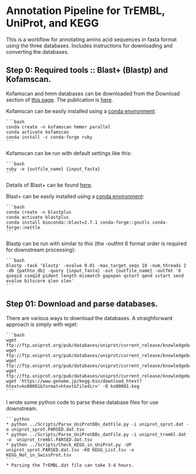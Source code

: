 # Annotation Pipeline for TrEMBL, UniProt, and KEGG

This is a workflow for annotating amino acid sequences in fasta format using
the three databases. Includes instructions for downloading and converting the
databases.

## Step 0: Required tools :: Blast+ (Blastp) and Kofamscan.

Kofamscan and hmm databases can be downloaded from the Download section of [this
page](https://www.genome.jp/tools/kofamkoala/).
The publication is [here](https://academic.oup.com/bioinformatics/advance-article/doi/10.1093/bioinformatics/btz859/5631907).


Kofamscan can be easily installed using a [conda environment](https://docs.conda.io/en/latest/miniconda.html):

    ```bash
    conda create -n kofamscan hmmer parallel
    conda activate kofamscan
    conda install -c conda-forge ruby
    ```

Kofamscan can be run with default settings like this:

    ```bash
    ruby -o {outfile_name} {input_fasta}
    ```

Details of Blast+ can be found [here](https://blast.ncbi.nlm.nih.gov/Blast.cgi?PAGE_TYPE=BlastDocs&DOC_TYPE=Download).


Blast+ can be easily installed using a [conda environment](https://docs.conda.io/en/latest/miniconda.html):

    ```bash
    conda create -n blastplus
    conda activate blastplus
    conda install bioconda::blast=2.7.1 conda-forge::gnutls conda-forge::nettle
    ```

Blastp can be run with similar to this (the -outfmt 6 format order is required for downstream processing):

    ```bash
    blastp -task 'blastp' -evalue 0.01 -max_target_seqs 10 -num_threads 2 -db {pathto_db} -query {input_fasta} -out {outfile_name} -outfmt '6 qseqid sseqid pident length mismatch gapopen qstart qend sstart send evalue bitscore qlen slen'
    ```

## Step 01: Download and parse databases.

There are various ways to download the databases. A straighforward approach is simply with wget:

    ```bash
    wget ftp://ftp.uniprot.org/pub/databases/uniprot/current_release/knowledgebase/complete/uniprot_sprot.fasta.gz
    wget ftp://ftp.uniprot.org/pub/databases/uniprot/current_release/knowledgebase/complete/uniprot_sprot.dat.gz
    wget ftp://ftp.uniprot.org/pub/databases/uniprot/current_release/knowledgebase/complete/uniprot_trembl.fasta.gz
    wget ftp://ftp.uniprot.org/pub/databases/uniprot/current_release/knowledgebase/complete/uniprot_trembl.dat.gz
    wget 'https://www.genome.jp/kegg-bin/download_htext?htext=ko00001&format=htext&filedir=' -O ko00001.keg
    ```

I wrote some python code to parse these database files for use downstream.

    ```python
    * python ../Scripts/Parse_UniProtDBs_datFile.py -i uniprot_sprot.dat -o uniprot_sprot.PARSED.dat.tsv
    * python ../Scripts/Parse_UniProtDBs_datFile.py -i uniprot_trembl.dat -o  uniprot_trembl.PARSED.dat.tsv
    * python ../Scripts/Check_KEGG_in_UniProt.py -UP uniprot_sprot.PARSED.dat.tsv -KO KEGG_List.tsv -o KEGG_Not_in_SwissProt.tsv
    ```
    * Parsing the TrEMBL.dat file can take 3-4 hours.